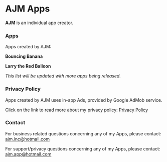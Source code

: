 # AJM Apps

**AJM** is an individual app creator.



### Apps
Apps created by AJM:

**Bouncing Banana**

**Larry the Red Balloon**

*This list will be updated with more apps being released.*


### Privacy Policy
Apps created by AJM uses in-app Ads, provided by Google AdMob service.

Click on the link to read more about my privacy policy: <a href="https://ajminc.github.io/Privacy-Policy-Page/">Privacy Policy</a>



### Contact

For business related questions concerning any of my Apps, please contact: <a href="ajm.inc@hotmail.com">ajm.inc@hotmail.com</a>

For support/privacy questions concerning any of my Apps, please contact: <a href="ajm.app@hotmail.com">ajm.app@hotmail.com</a>


